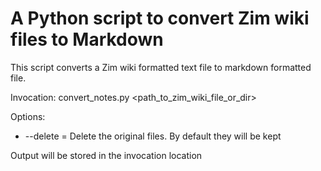 # A Python script to convert Zim wiki files to Markdown 

This script converts a Zim wiki formatted text file to
markdown formatted file.

Invocation:
convert_notes.py &lt;path\_to\_zim\_wiki\_file\_or\_dir&gt;

Options:
- --delete = Delete the original files. By default they will be kept

Output will be stored in the invocation location
